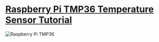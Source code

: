 # [Raspberry Pi TMP36 Temperature Sensor Tutorial](https://plot.ly/raspberry-pi/tmp36-temperature-tutorial/)
![Raspberry Pi TMP36](../../imgs/raspberrypi-tmp36.jpg)
